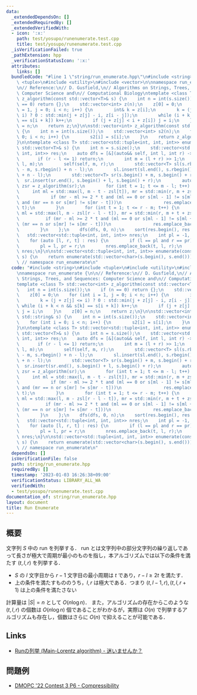 ```yaml
---
data:
  _extendedDependsOn: []
  _extendedRequiredBy: []
  _extendedVerifiedWith:
  - icon: ':x:'
    path: test/yosupo/runenumerate.test.cpp
    title: test/yosupo/runenumerate.test.cpp
  _isVerificationFailed: true
  _pathExtension: hpp
  _verificationStatusIcon: ':x:'
  attributes:
    links: []
  bundledCode: "#line 1 \"string/run_enumerate.hpp\"\n#include <string>\n#include\
    \ <tuple>\n#include <utility>\n#include <vector>\n\nnamespace run_enumerate {\n\
    \n// Reference:\n// D. Gusfield,\n// Algorithms on Strings, Trees, and Sequences:\
    \ Computer Science and\n// Computational Biology\ntemplate <class T> std::vector<int>\
    \ z_algorithm(const std::vector<T>& s) {\n    int n = int(s.size());\n    if (n\
    \ == 0) return {};\n    std::vector<int> z(n);\n    z[0] = 0;\n    for (int i\
    \ = 1, j = 0; i < n; i++) {\n        int& k = z[i];\n        k = (j + z[j] <=\
    \ i) ? 0 : std::min(j + z[j] - i, z[i - j]);\n        while (i + k < n && s[k]\
    \ == s[i + k]) k++;\n        if (j + z[j] < i + z[i]) j = i;\n    }\n    z[0]\
    \ = n;\n    return z;\n}\n\nstd::vector<int> z_algorithm(const std::string& s)\
    \ {\n    int n = int(s.size());\n    std::vector<int> s2(n);\n    for (int i =\
    \ 0; i < n; i++) {\n        s2[i] = s[i];\n    }\n    return z_algorithm(s2);\n\
    }\n\ntemplate <class T> std::vector<std::tuple<int, int, int>> enumerate(const\
    \ std::vector<T>& s) {\n    int n = s.size();\n    std::vector<std::tuple<int,\
    \ int, int>> res;\n    auto dfs = [&](auto&& self, int l, int r) -> void {\n \
    \       if (r - l <= 1) return;\n        int m = (l + r) >> 1;\n        self(self,\
    \ l, m);\n        self(self, m, r);\n        std::vector<T> sl(s.rbegin() + n\
    \ - m, s.rbegin() + n - l);\n        sl.insert(sl.end(), s.rbegin() + n - r, s.rbegin()\
    \ + n - l);\n        std::vector<T> sr(s.begin() + m, s.begin() + r);\n      \
    \  sr.insert(sr.end(), s.begin() + l, s.begin() + r);\n        auto zsl = z_algorithm(sl),\
    \ zsr = z_algorithm(sr);\n        for (int t = 1; t <= m - l; t++) {\n       \
    \     int ml = std::max(l, m - t - zsl[t]), mr = std::min(r, m + zsr[r - l - t]);\n\
    \            if (mr - ml >= 2 * t and (ml == 0 or s[ml - 1] != s[ml + t - 1])\
    \ and (mr == n or s[mr] != s[mr - t]))\n                res.emplace_back(ml, mr,\
    \ t);\n        }\n        for (int t = 1; t <= r - m; t++) {\n            int\
    \ ml = std::max(l, m - zsl[r - l - t]), mr = std::min(r, m + t + zsr[t]);\n  \
    \          if (mr - ml >= 2 * t and (ml == 0 or s[ml - 1] != s[ml + t - 1]) and\
    \ (mr == n or s[mr] != s[mr - t]))\n                res.emplace_back(ml, mr, t);\n\
    \        }\n    };\n    dfs(dfs, 0, n);\n    sort(res.begin(), res.end());\n \
    \   std::vector<std::tuple<int, int, int>> nres;\n    int pl = -1, pr = -1;\n\
    \    for (auto [l, r, t] : res) {\n        if (l == pl and r == pr) continue;\n\
    \        pl = l, pr = r;\n        nres.emplace_back(t, l, r);\n    }\n    return\
    \ nres;\n}\n\nstd::vector<std::tuple<int, int, int>> enumerate(const std::string&\
    \ s) {\n    return enumerate(std::vector<char>(s.begin(), s.end()));\n}\n\n} \
    \ // namespace run_enumerate\n"
  code: "#include <string>\n#include <tuple>\n#include <utility>\n#include <vector>\n\
    \nnamespace run_enumerate {\n\n// Reference:\n// D. Gusfield,\n// Algorithms on\
    \ Strings, Trees, and Sequences: Computer Science and\n// Computational Biology\n\
    template <class T> std::vector<int> z_algorithm(const std::vector<T>& s) {\n \
    \   int n = int(s.size());\n    if (n == 0) return {};\n    std::vector<int> z(n);\n\
    \    z[0] = 0;\n    for (int i = 1, j = 0; i < n; i++) {\n        int& k = z[i];\n\
    \        k = (j + z[j] <= i) ? 0 : std::min(j + z[j] - i, z[i - j]);\n       \
    \ while (i + k < n && s[k] == s[i + k]) k++;\n        if (j + z[j] < i + z[i])\
    \ j = i;\n    }\n    z[0] = n;\n    return z;\n}\n\nstd::vector<int> z_algorithm(const\
    \ std::string& s) {\n    int n = int(s.size());\n    std::vector<int> s2(n);\n\
    \    for (int i = 0; i < n; i++) {\n        s2[i] = s[i];\n    }\n    return z_algorithm(s2);\n\
    }\n\ntemplate <class T> std::vector<std::tuple<int, int, int>> enumerate(const\
    \ std::vector<T>& s) {\n    int n = s.size();\n    std::vector<std::tuple<int,\
    \ int, int>> res;\n    auto dfs = [&](auto&& self, int l, int r) -> void {\n \
    \       if (r - l <= 1) return;\n        int m = (l + r) >> 1;\n        self(self,\
    \ l, m);\n        self(self, m, r);\n        std::vector<T> sl(s.rbegin() + n\
    \ - m, s.rbegin() + n - l);\n        sl.insert(sl.end(), s.rbegin() + n - r, s.rbegin()\
    \ + n - l);\n        std::vector<T> sr(s.begin() + m, s.begin() + r);\n      \
    \  sr.insert(sr.end(), s.begin() + l, s.begin() + r);\n        auto zsl = z_algorithm(sl),\
    \ zsr = z_algorithm(sr);\n        for (int t = 1; t <= m - l; t++) {\n       \
    \     int ml = std::max(l, m - t - zsl[t]), mr = std::min(r, m + zsr[r - l - t]);\n\
    \            if (mr - ml >= 2 * t and (ml == 0 or s[ml - 1] != s[ml + t - 1])\
    \ and (mr == n or s[mr] != s[mr - t]))\n                res.emplace_back(ml, mr,\
    \ t);\n        }\n        for (int t = 1; t <= r - m; t++) {\n            int\
    \ ml = std::max(l, m - zsl[r - l - t]), mr = std::min(r, m + t + zsr[t]);\n  \
    \          if (mr - ml >= 2 * t and (ml == 0 or s[ml - 1] != s[ml + t - 1]) and\
    \ (mr == n or s[mr] != s[mr - t]))\n                res.emplace_back(ml, mr, t);\n\
    \        }\n    };\n    dfs(dfs, 0, n);\n    sort(res.begin(), res.end());\n \
    \   std::vector<std::tuple<int, int, int>> nres;\n    int pl = -1, pr = -1;\n\
    \    for (auto [l, r, t] : res) {\n        if (l == pl and r == pr) continue;\n\
    \        pl = l, pr = r;\n        nres.emplace_back(t, l, r);\n    }\n    return\
    \ nres;\n}\n\nstd::vector<std::tuple<int, int, int>> enumerate(const std::string&\
    \ s) {\n    return enumerate(std::vector<char>(s.begin(), s.end()));\n}\n\n} \
    \ // namespace run_enumerate\n"
  dependsOn: []
  isVerificationFile: false
  path: string/run_enumerate.hpp
  requiredBy: []
  timestamp: '2023-01-03 16:26:38+09:00'
  verificationStatus: LIBRARY_ALL_WA
  verifiedWith:
  - test/yosupo/runenumerate.test.cpp
documentation_of: string/run_enumerate.hpp
layout: document
title: Run Enumerate
---
```


## 概要
文字列 $S$ 中の run を列挙する．
run とは文字列中の部分文字列の繰り返しであって長さが極大で周期が最小のものを指し，本アルゴリズムでは以下の条件を満たす $(t, l, r)$ を列挙する．
- $S$ の $l$ 文字目から $r - 1$ 文字目の最小周期は $t$ であり，$r - l \geq 2 t$ を満たす．
- 上の条件を満たすもののうち，$l, r$ は極大である．つまり $(t, l - 1, r), (t, l, r + 1)$ は上の条件を満たさない


計算量は $|S| = n$ として $O(n \log n)$．
また，アルゴリズムの存在からこのような $(t, l, r)$ の個数は $O(n \log n)$ 個であることがわかるが，実際は $O(n)$ で列挙するアルゴリズムも存在し，個数はさらに $O(n)$ で抑えることが可能である．

## Links
- [Runの列挙 (Main-Lorentz algorithm) - 迷いませんか？](https://pazzle1230.hatenablog.com/entry/2019/11/27/234632)

## 問題例
- [DMOPC '22 Contest 3 P6 - Compressibility](https://dmoj.ca/problem/dmopc22c3p6)